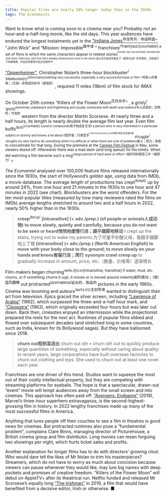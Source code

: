 ```yaml
---
title: Popular films are nearly 50% longer today than in the 1930s
tags: The Economists
---
```


Want to know what is coming soon to a cinema near you? Probably not an hour-and-a-half-long movie, like the old days. This year audiences have endured the longest instalments yet in the [“Indiana Jones<sup>夺宝奇兵：命运转盘</sup>”](https://www.economist.com/culture/2023/06/29/the-secrets-of-indiana-jones), “John Wick” and “Mission: Impossible<sup>碟中谍</sup> ” franchises<sup>/ˈfræntʃaɪz/[countable] a set of films in which the same characters appear in related stories<sup><sup>Disney has successfully revived the ‘Star Wars’ franchise, with four films already released and more in the works.迪士尼已经成功恢复了《星球大战》的专营权，已经发行了四部电影，并且还有更多作品正在制作中</sup> .

[“Oppenheimer”](https://www.economist.com/culture/2023/07/14/realism-with-oppenheimer-or-escapism-with-barbie), Christopher Nolan’s three-hour blockbuster<sup>/ˈblɒkbʌstə(r)/</sup><sup><sup>(informal)something very successful, especially a very successful book or film一鸣惊人的事物；（尤指）非常成功的书（或电影）</sup></sup>, required 11 miles (18km) of film stock for IMAX showings.

On October 20th comes “Killers of the Flower Moon<sup>花月杀手</sup>” , a grisly<sup>/ˈɡrɪzli/<sup>extremely unpleasant and frightening and usually connected with death and violence令人厌恶的；恐怖的；可怕的</sup></sup> western from the director Martin Scorsese. At nearly three and a half hours, its length is nearly double the average film last year. Even film buffs<sup>/bʌf/<sup>[countable] (used in compounds用于构成复合词) a person who is very interested in a particular subject or activity and knows a lot about it爱好者；行家里手<sup><sup>a film/movie/history buff电影/电影/历史爱好者</sup></sup></sup> struggle<sup>/ˈstrʌɡl/<sup></sup>to try very hard to do something when it is difficult or when there are a lot of problems奋斗；努力；争取</sup> to concentrate for that long. During the premiere at the [Cannes Film Festival](https://www.economist.com/culture/2023/05/30/anatomy-of-a-fall-a-riveting-whodunnit-wins-at-cannes) in May, some viewers dozed off. Afterwards there was a mad dash (and long queue) for the toilets. When did watching a film become such a slog<sup>/slɒɡ/a period of hard work or effort一段时间的艰苦工作（或努力）</sup>?

*The Economist* analysed over 100,000 feature films released internationally since the 1930s, the start of Hollywood’s golden age, using data from IMDb, a movie database. The average length of productions has crept<sup>/krept/</sup> up by around 24%, from one hour and 21 minutes in the 1930s to one hour and 47 minutes in 2022 (see chart). Blockbusters are the worst offenders. For the ten most-popular titles (measured by how many reviewers rated the films on IMDb) average lengths stretched to around two and a half hours in 2022, nearly 50% higher than in the 1930s.
>**creep<sup>/kriːp/</sup>**
> **[intransitive] (+ adv./prep.) (of people or animals人或动物) to move slowly, quietly and carefully, because you do not want to be seen or heard悄悄地缓慢行进；蹑手蹑脚地移动**
> I crept up the stairs, trying not to wake my parents.为了尽量不吵醒父母，我蹑手蹑脚地上了楼
> **[intransitive] (+ adv./prep.) (North American English) to move with your body close to the ground; to move slowly on your hands and knees匍匐行进；爬行**
>**synonym crawl**
>**creep up** 
>to gradually increase in amount, price, etc.（数量、价格等）逐渐增长

Film-makers began churning<sup>verb./tʃɜːn/[intransitive, transitive] if water, mud, etc. churns, or if something churns it (up), it moves or is moved around violently剧烈搅动；（使）猛烈翻腾</sup> out protracted<sup>/prəˈtræktɪd/延长的，拖延的</sup> pictures in the early 1960s. Cinema was booming and auteurs<sup>/əʊˈtɜː(r)/主创导演</sup> wanted to distinguish their art from television. Epics graced the silver screen, including [“Lawrence of Arabia”](https://www.economist.com/books-and-arts/2011/04/28/prince-of-his-disorder) (1962), which surpassed the three-and-a-half hour mark, and [“Cleopatra”](https://www.economist.com/culture/2023/05/10/a-new-docu-drama-about-cleopatra-has-riled-officials-in-cairo) (1963), which originally exceeded four hours but was later cut down. Back then, cinéastes enjoyed an intermission while the projectionist prepared the reels for the next act. Runtimes of popular films ebbed and flowed over subsequent decades (and stretched long in some countries, such as India, known for its Bollywood sagas). But they have ballooned since 2018.
>**churn out粗制滥造出**
>churn out sth • churn sth out to quickly produce large quantities of something, especially without caring about quality:
In recent years, large corporations have built overseas factories to churn out clothing and toys.
She used to churn out at least one novel each year.

Franchises are one driver of this trend. Studios want to squeeze the most out of their costly intellectual property, but they are competing with streaming platforms for eyeballs. The hope is that a spectacular, drawn-out “event” movie will tempt audiences away from the small screen and into cinemas. This approach has often paid off: [“Avengers: Endgame”](https://www.economist.com/search?q=avengers+endgame) (2019), Marvel’s three-hour superhero extravaganza, is the second-highest-grossing film in history. In 2022 lengthy franchises made up many of the most successful films in America.

Anything that lures people off their couches to see a film in theatres is good news for cinemas. But protracted runtimes also pose a “fundamental problem”, complains Clare Binns, managing director of Picturehouse, a British cinema group and film distributor. Long movies can mean forgoing two showings per night, which hurts ticket sales and profits.

Another explanation for longer films has to do with directors’ growing clout. Who would dare tell the likes of Mr Nolan to trim his masterpieces? Streamers, which do not have to worry as much about concision because viewers can pause whenever they would like, may lure big names with deep pockets and promises of creative freedom. “Killers of the Flower Moon” will debut on AppleTV+ after its theatrical run. Netflix funded and released Mr Scorsese’s equally long [“The Irishman”](https://www.economist.com/prospero/2019/10/31/the-irishman-is-an-engrossing-and-gloriously-funny-gangster-epic) in 2019, a film that would have benefited from a decisive editor, Irish or otherwise. ■

&nbsp;

